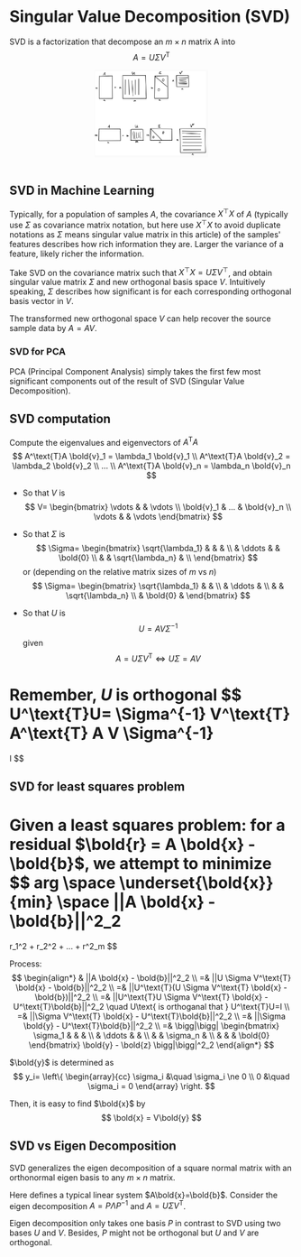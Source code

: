 # Singular Value Decomposition (SVD)

SVD is a factorization that decompose an $m \times n$ matrix A into
$$
A=U \Sigma V^\text{T}
$$


<div style="display: flex; justify-content: center;">
      <img src="imgs/svd.png" width="40%" height="40%" alt="svd">
</div>
</br>

## SVD in Machine Learning

Typically, for a population of samples $A$, the covariance $X^\top X$ of $A$ (typically use ${\Sigma}$ as covariance matrix notation, but here use $X^\top X$ to avoid duplicate notations as ${\Sigma}$ means singular value matrix in this article) of the samples' features describes how rich information they are.
Larger the variance of a feature, likely richer the information. 

Take SVD on the covariance matrix such that $X^\top X=U \Sigma V^\top$, and obtain singular value matrix ${\Sigma}$ and new orthogonal basis space $V$.
Intuitively speaking, ${\Sigma}$ describes how significant is for each corresponding orthogonal basis vector in $V$.

The transformed new orthogonal space $V$ can help recover the source sample data by $A=AV$.

### SVD for PCA

PCA (Principal Component Analysis) simply takes the first few most significant components out of the result of SVD (Singular Value Decomposition).

## SVD computation

Compute the eigenvalues and eigenvectors of $A^\text{T}A$
$$
A^\text{T}A \bold{v}_1 = \lambda_1 \bold{v}_1
\\
A^\text{T}A \bold{v}_2 = \lambda_2 \bold{v}_2
\\
...
\\
A^\text{T}A \bold{v}_n = \lambda_n \bold{v}_n
$$

* So that $V$ is
$$
V=
\begin{bmatrix}
    \vdots & & \vdots \\
    \bold{v}_1 & ... & \bold{v}_n \\
    \vdots & & \vdots
\end{bmatrix}
$$

* So that $\Sigma$ is
$$
\Sigma=
\begin{bmatrix}
    \sqrt{\lambda_1} & & & \\
     & \ddots & & \bold{0} \\
     & & \sqrt{\lambda_n} & \\
\end{bmatrix}
$$
or (depending on the relative matrix sizes of $m$ vs $n$)
$$
\Sigma=
\begin{bmatrix}
    \sqrt{\lambda_1} & & \\
     & \ddots & \\
     & & \sqrt{\lambda_n} \\
     & \bold{0} &
\end{bmatrix}
$$

* So that $U$ is 
$$
U=A V \Sigma^{-1}
$$
given
$$
A=U \Sigma V^\text{T}
\Leftrightarrow
U \Sigma = A V
$$

Remember, $U$ is orthogonal
$$
U^\text{T}U=
\Sigma^{-1} V^\text{T} A^\text{T} A V \Sigma^{-1}
=
I
$$


## SVD for least squares problem

Given a least squares problem:
for a residual $\bold{r} = A \bold{x} - \bold{b}$, we attempt to minimize
$$
arg \space \underset{\bold{x}}{min} \space
||A \bold{x} - \bold{b}||^2_2
=
r_1^2 + r_2^2 + ... + r^2_m
$$

Process:
$$
\begin{align*}
& ||A \bold{x} - \bold{b}||^2_2
\\ =& 
||U \Sigma V^\text{T} \bold{x} - \bold{b}||^2_2
\\ =&
||U^\text{T}(U \Sigma V^\text{T} \bold{x} - \bold{b})||^2_2
\\ =& 
||U^\text{T}U \Sigma V^\text{T} \bold{x} - U^\text{T}\bold{b}||^2_2
\quad U\text{ is orthoganal that } U^\text{T}U=I
\\ =&
||\Sigma V^\text{T} \bold{x} - U^\text{T}\bold{b}||^2_2
\\ =&
||\Sigma \bold{y} - U^\text{T}\bold{b}||^2_2
\\ =&
\bigg|\bigg|
\begin{bmatrix}
    \sigma_1 & & & \\
     & \ddots & & \\
    & & \sigma_n & \\
    & & & \bold{0}
\end{bmatrix}
\bold{y} - \bold{z}
\bigg|\bigg|^2_2
\end{align*}
$$

$\bold{y}$ is determined as
$$
y_i=
\left\{
    \begin{array}{cc}
        \sigma_i &\quad \sigma_i \ne 0 
        \\
        0 &\quad \sigma_i = 0 
    \end{array}
\right.
$$

Then, it is easy to find $\bold{x}$ by
$$
\bold{x} = V\bold{y}
$$

## SVD vs Eigen Decomposition

SVD generalizes the eigen decomposition of a square normal matrix with an orthonormal eigen basis to any $m \times n$ matrix.

Here defines a typical linear system $A\bold{x}=\bold{b}$.
Consider the eigen decomposition $A = P\Lambda P^{-1}$ and $A=U\Sigma V^\text{T}$.

Eigen decomposition only takes one basis $P$ in contrast to SVD using two bases $U$ and $V$. Besides, $P$ might not be orthogonal but $U$ and $V$ are orthogonal.

